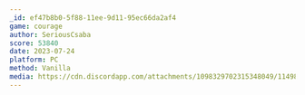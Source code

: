 ```yaml
---
_id: ef47b8b0-5f88-11ee-9d11-95ec66da2af4
game: courage
author: SeriousCsaba
score: 53840
date: 2023-07-24
platform: PC
method: Vanilla
media: https://cdn.discordapp.com/attachments/1098329702315348049/1149818455109926962/courage100.png?ex=65193ba2&is=6517ea22&hm=c48811836ffde8432bedeb9d26e59cbd3bc8ddfde71008f0a0b619d44ecbc725&
---
```


